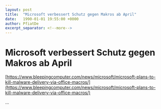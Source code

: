 ```yaml
---
layout: post
title:  "Microsoft verbessert Schutz gegen Makros ab April"
date:   1990-01-01 19:55:00 +0000
author: PfiatDe
excerpt_separator: <!--more-->
---
```


# Microsoft verbessert Schutz gegen Makros ab April

[https://www.bleepingcomputer.com/news/microsoft/microsoft-plans-to-kill-malware-delivery-via-office-macros/](https://www.bleepingcomputer.com/news/microsoft/microsoft-plans-to-kill-malware-delivery-via-office-macros/)

...
<!--more-->

